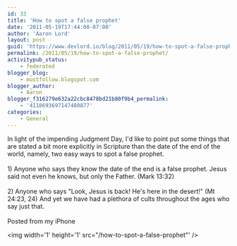 ```yaml
---
id: 33
title: 'How to spot a false prophet'
date: '2011-05-19T17:44:00-07:00'
author: 'Aaron Lord'
layout: post
guid: 'https://www.devlord.io/blog/2011/05/19/how-to-spot-a-false-prophet/'
permalink: /2011/05/19/how-to-spot-a-false-prophet/
activitypub_status:
    - federated
blogger_blog:
    - mustfollow.blogspot.com
blogger_author:
    - Aaron
blogger_f316279e632a22cbc8478bd21b80f9b4_permalink:
    - '4118693697147480877'
categories:
    - General
---
```


In light of the impending Judgment Day, I'd like to point put some things that are stated a bit more explicitly in Scripture than the date of the end of the world, namely, two easy ways to spot a false prophet.<br /><br />1) Anyone who says they know the date of the end is a false prophet. Jesus said not even he knows, but only the Father. (Mark 13:32)<br /><br />2) Anyone who says "Look, Jesus is back! He's here in the desert!" (Mt 24:23, 24) And yet we have had a plethora of cults throughout the ages who say just that.<br /><br />Posted from my iPhone<br /><div class="blogger-post-footer"><img width='1' height='1' src="/how-to-spot-a-false-prophet"' /></div>